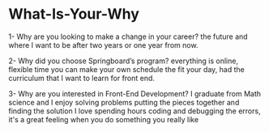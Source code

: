 # What-Is-Your-Why

1- Why are you looking to make a change in your career?
    the future and where I want to be after two years or one year from now.

2- Why did you choose Springboard’s program? 
    everything is online, flexible time you can make your own schedule the fit your day, had the curriculum that I want to learn for front end.

3- Why are you interested in Front-End Development? 
    I graduate from Math science and I enjoy solving problems putting the pieces together and finding the solution I love spending hours coding and debugging the errors, it's a great feeling when you do something you really like 